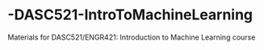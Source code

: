 # -DASC521-IntroToMachineLearning
Materials for DASC521/ENGR421: Introduction to Machine Learning course
